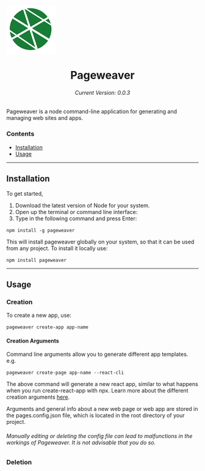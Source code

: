 <img src='logo.png' align='center'></img>
<h1 align='center'>Pageweaver</h1>
<p>

<h6 align='center'>Current Version: 0.0.3</h6>

Pageweaver is a node command-line application for generating and managing web sites and apps.

### Contents
- [Installation](#Installation)
- [Usage](#Usage)

--------------

## Installation
To get started, 
1. Download the latest version of Node for your system.
2. Open up the terminal or command line interface:
3. Type in the following command and press Enter:
```console
npm install -g pageweaver
```
This will install pageweaver globally on your system, so that it can be used from any project. To install it locally use:
```console
npm install pageweaver
```
-------------

## Usage

### Creation
To create a new app, use:
```console
pageweaver create-app app-name
```
#### Creation Arguments
Command line arguments allow you to generate different app templates. e.g.
```console
pageweaver create-page app-name --react-cli
```
The above command will generate a new react app, similar to what happens when you run create-react-app with npx. 
Learn more about the different creation arguments [here](http://pageweaver).</p>

Arguments and general info about a new web page or web app are stored in the pages.config.json file, which is located in the root directory of your project. 

###### Manually editing or deleting the config file can lead to malfunctions in the workings of Pageweaver. It is not advisable that you do so.

### Deletion
